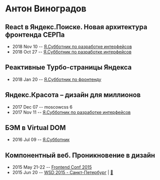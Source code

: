 # Антон Виноградов

## React в Яндекс.Поиске. Новая архитектура фронтенда СЕРПа
- 2018 Nov 10 -- [Я.Субботник по разработке интерфейсов](https://events.yandex.ru/lib/talks/6678/)    
- 2018 Oct 27 -- [Я.Субботник по разработке интерфейсов](https://events.yandex.ru/lib/talks/6445/)    
## Реактивные Турбо-страницы Яндекса
- 2018 Jan 20 -- [Я.Субботник по фронтенду](https://events.yandex.ru/lib/talks/5483/)    
## Яндекс.Красота – дизайн для миллионов
- 2017 Dec 07 -- moscowcss 6    
- 2017 Nov 11 -- [Я.Субботник по разработке интерфейсов](https://events.yandex.ru/lib/talks/5205/)    
## БЭМ в Virtual DOM
- 2016 Jul 09 -- [Я.Субботник](https://events.yandex.ru/lib/talks/3687/)    
## Компонентный веб. Проникновение в дизайн
- 2015 May 21-22 -- [Frontend Conf 2015](https://www.youtube.com/watch?v=O3GsRn962SI)    
- 2015 Jun 20 -- [WSD 2015 - Санкт-Петербург](https://www.youtube.com/watch?v=V7bnSOwuO4M)  | [:notebook:](https://wsd.events/2015/06/20/pres/components-web.pdf)  
